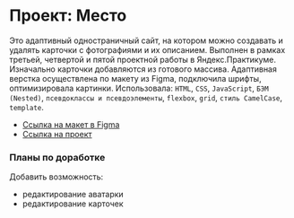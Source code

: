 # Проект: Место

Это адаптивный одностраничный сайт, на котором можно создавать и удалять карточки с фотографиями и их описанием. Выполнен в рамках третьей, четвертой и пятой проектной работы в Яндекс.Практикуме. Изначально карточки добавляются из готового массива.
Адаптивная верстка осуществлена по макету из Figma, подключила шрифты, оптимизировала картинки. Использовала: `HTML`, `CSS`, `JavaScript`, `БЭМ (Nested)`, `псевдоклассы и псевдоэлементы`, `flexbox`, `grid`, `стиль CamelCase`, `template`.

* [Ссылка на макет в Figma](https://www.figma.com/file/2cn9N9jSkmxD84oJik7xL7/JavaScript.-Sprint-4?node-id=0%3A1)
* [Ссылка на проект](https://irinaais.github.io/mesto/)

### Планы по доработке

Добавить возможность:
* редактирование аватарки
* редактирование карточек

